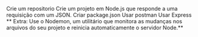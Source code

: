 Crie um repositorio 
Crie um projeto em Node.js que responde a uma requisição com um JSON.
Criar package.json
Usar postman 
Usar Express **
Extra: Use o Nodemon, um utilitário que monitora as mudanças nos arquivos do seu projeto e reinicia automaticamente o servidor Node.**
